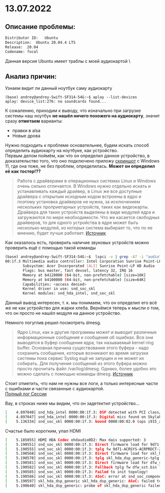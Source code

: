# 13.07.2022
## Описание проблемы:
  ```bash
  Distributor ID:	Ubuntu
  Description:	Ubuntu 20.04.4 LTS
  Release:	20.04
  Codename:	focal
  ```
Данная версия Ubuntu имеет траблы с моей аудиокартой \
## Анализ причин:
Узнаем видит ли данный ноутбук саму аудиокарту 
  ```
(base) andrey@andrey-Swift-SF314-54G:~$ aplay --list-devices
aplay: device_list:276: no soundcards found...  
  ```
К сожалению, приходим к выводу, что изначально при загрузке системы наш ноутбук **не нашёл ничего похожего на аудиокарту**, значит сразу **отметаем** варианты:
 * правки в alsa
 * Новые дрова
  
Нужно подходить к проблеме основательнее, будем искать способ определить аудиокарту на ноутбуке, как устройство. \
Первым делом поймём, как что он определил данное устройство, в доказательство того, что оно подключено приложу [скриншот]() с Windows 11, где она тоже, не без проблем, определилась.
**Может он определил её как тостер!??**
> Работа с драйверами в операционных системах Linux и Windows очень сильно отличается. В Windows нужно отдельно искать и устанавливать каждый драйвер, в Linux же все доступные драйвера с открытым исходным кодом встроены в ядро и поэтому установка драйверов не нужна, за исключением нескольких проприетарных устройств, таких как видеокарты. Драйвера для таких устройств выделены в виде модулей ядра и загружаются по мере необходимости. Что же касается свободных драйверов, то для одного устройства в ядре может быть несколько модулей, из которых система выбирает то, что по ее мнению, будет лучше работает.
[Источник](https://losst.ru/dispetcher-ustrojstv-v-ubuntu)

Как оказалось есть, проверить наличие звуковых устройств можно проверить ещё с помощью такой команды
```bash
(base) andrey@andrey-Swift-SF314-54G:~$  lspci -v | grep -A7 -i "audio" 
00:1f.3 Multimedia audio controller: Intel Corporation Sunrise Point-LP HD Audio (rev 21)
        Subsystem: Acer Incorporated [ALI] Sunrise Point-LP HD Audio
        Flags: bus master, fast devsel, latency 32, IRQ 16
        Memory at b4128000 (64-bit, non-prefetchable) [size=16K]
        Memory at b4100000 (64-bit, non-prefetchable) [size=64K]
        Capabilities: <access denied>
        Kernel driver in use: snd_soc_skl
        Kernel modules: snd_hda_intel, snd_soc_skl
```
Данный вывод интересен, т. к. мы понимаем, что он определил его всё же не как устройство для жарки хлеба.
Вернёмся теперь к мысли о том, что он просто не нашёл модуля на данное устройство. 

Немного погуглив решил посмотреть dmesg.
> Ядро Linux, как и другие программы может и выводит различные информационные сообщения и сообщения об ошибках. Все они выводятся в буфер сообщения ядра, так называемый kernel ring buffer. Основная причина существования этого буфера - надо сохранить сообщения, которые возникают во время загрузки системы пока сервис Syslog ещё не запущен и не может их собирать. Для получения сообщений из этого буфера можно просто прочитать файл /var/log/dmesg. Однако, более удобно это можно сделать с помощью команды dmesg. [Источник](https://losst.ru/kak-polzovatsya-dmesg)

Стоит отметить, что нам не нужны все логи, а только интересные части с ошибками и части связанные с аудиокартой. \
[Полный лог Сессии](../logs/dmesg.log)

Вау, в строках ниже мы видим, что он задетектил устройство...
```bash
[    4.897040] snd_hda_intel 0000:00:1f.3: DSP detected with PCI class/subclass/prog-if info 0x040100
[    4.897047] snd_hda_intel 0000:00:1f.3: Digital mics found on Skylake+ platform, using SST driver
[    5.136334] snd_soc_skl 0000:00:1f.3: bound 0000:00:02.0 (ops i915_audio_component_bind_ops [i915])
```
Счастье было коротким, упал HDMI
```bash
[    5.185055] HDMI HDA Codec ehdaudio0D2: Max dais supported: 3
[    5.190551] snd_soc_skl 0000:00:1f.3: Direct firmware load for 9d71-ACRSYS-ACRPRDCT-2-tplg.bin failed with error -2
[    5.190555] snd_soc_skl 0000:00:1f.3: tplg fw 9d71-ACRSYS-ACRPRDCT-2-tplg.bin load failed with -2, trying alternative tplg name skl_hda_dsp_generic-tplg.bin
[    5.190568] snd_soc_skl 0000:00:1f.3: Direct firmware load for skl_hda_dsp_generic-tplg.bin failed with error -2
[    5.190570] snd_soc_skl 0000:00:1f.3: tplg skl_hda_dsp_generic-tplg.bin failed with -2, falling back to dfw_sst.bin
[    5.190581] snd_soc_skl 0000:00:1f.3: Direct firmware load for dfw_sst.bin failed with error -2
[    5.190582] snd_soc_skl 0000:00:1f.3: Fallback tplg fw dfw_sst.bin load failed with -2
[    5.190585] snd_soc_skl 0000:00:1f.3: Failed to init topology!
[    5.190586] snd_soc_skl 0000:00:1f.3: ASoC: error at snd_soc_component_probe on 0000:00:1f.3: -2
[    5.190597] skl_hda_dsp_generic skl_hda_dsp_generic: ASoC: failed to instantiate card -2
[    5.190640] skl_hda_dsp_generic: probe of skl_hda_dsp_generic failed with error -2
```
